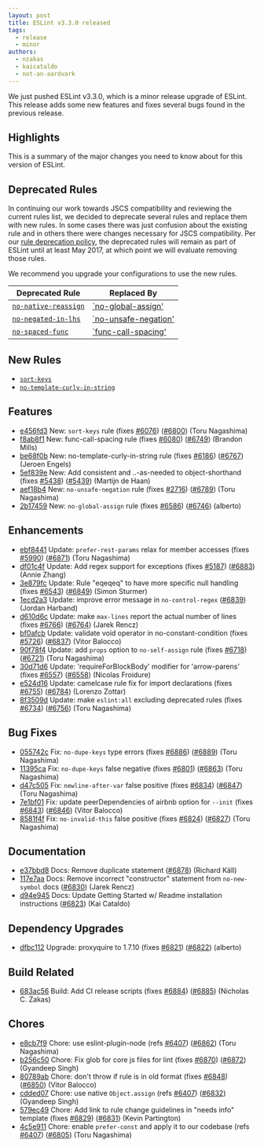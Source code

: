 ```yaml
---
layout: post
title: ESLint v3.3.0 released
tags:
  - release
  - minor
authors:
  - nzakas
  - kaicataldo
  - not-an-aardvark
---
```


We just pushed ESLint v3.3.0, which is a minor release upgrade of ESLint. This release adds some new features and fixes several bugs found in the previous release.

## Highlights


This is a summary of the major changes you need to know about for this version of ESLint.

## Deprecated Rules

In continuing our work towards JSCS compatibility and reviewing the current rules list, we decided to deprecate several rules and replace them with new rules. In some cases there was just confusion about the existing rule and in others there were changes necessary for JSCS compatibility. Per our [rule deprecation policy](https://eslint.org/docs/user-guide/rule-deprecation), the deprecated rules will remain as part of ESLint until at least May 2017, at which point we will evaluate removing those rules.

We recommend you upgrade your configurations to use the new rules.

| **Deprecated Rule** | **Replaced By** |
|---------------------|-----------------|
| [`no-native-reassign`](https://eslint.org/docs/rules/no-native-reassign) | [`no-global-assign'](https://eslint.org/docs/rules/no-global-assign) |
| [`no-negated-in-lhs`](https://eslint.org/docs/rules/no-negated-in-lhs) | [`no-unsafe-negation'](https://eslint.org/docs/rules/no-unsafe-negation) |
| [`no-spaced-func`](https://eslint.org/docs/rules/no-spaced-func) | [`func-call-spacing'](https://eslint.org/docs/rules/func-call-spacing) |


## New Rules

* [`sort-keys`](https://eslint.org/docs/rules/sort-keys)
* [`no-template-curly-in-string`](https://eslint.org/docs/rules/no-template-curly-in-string)




## Features


* [e456fd3](https://github.com/eslint/eslint/commit/e456fd3) New: `sort-keys` rule (fixes [#6076](https://github.com/eslint/eslint/issues/6076)) ([#6800](https://github.com/eslint/eslint/issues/6800)) (Toru Nagashima)
* [f8ab8f1](https://github.com/eslint/eslint/commit/f8ab8f1) New: func-call-spacing rule (fixes [#6080](https://github.com/eslint/eslint/issues/6080)) ([#6749](https://github.com/eslint/eslint/issues/6749)) (Brandon Mills)
* [be68f0b](https://github.com/eslint/eslint/commit/be68f0b) New: no-template-curly-in-string rule (fixes [#6186](https://github.com/eslint/eslint/issues/6186)) ([#6767](https://github.com/eslint/eslint/issues/6767)) (Jeroen Engels)
* [5ef839e](https://github.com/eslint/eslint/commit/5ef839e) New: Add consistent and ..-as-needed to object-shorthand (fixes [#5438](https://github.com/eslint/eslint/issues/5438)) ([#5439](https://github.com/eslint/eslint/issues/5439)) (Martijn de Haan)
* [aef18b4](https://github.com/eslint/eslint/commit/aef18b4) New: `no-unsafe-negation` rule (fixes [#2716](https://github.com/eslint/eslint/issues/2716)) ([#6789](https://github.com/eslint/eslint/issues/6789)) (Toru Nagashima)
* [2b17459](https://github.com/eslint/eslint/commit/2b17459) New: `no-global-assign` rule (fixes [#6586](https://github.com/eslint/eslint/issues/6586)) ([#6746](https://github.com/eslint/eslint/issues/6746)) (alberto)




## Enhancements


* [ebf8441](https://github.com/eslint/eslint/commit/ebf8441) Update: `prefer-rest-params` relax for member accesses (fixes [#5990](https://github.com/eslint/eslint/issues/5990)) ([#6871](https://github.com/eslint/eslint/issues/6871)) (Toru Nagashima)
* [df01c4f](https://github.com/eslint/eslint/commit/df01c4f) Update: Add regex support for exceptions (fixes [#5187](https://github.com/eslint/eslint/issues/5187)) ([#6883](https://github.com/eslint/eslint/issues/6883)) (Annie Zhang)
* [3e879fc](https://github.com/eslint/eslint/commit/3e879fc) Update: Rule "eqeqeq" to have more specific null handling (fixes [#6543](https://github.com/eslint/eslint/issues/6543)) ([#6849](https://github.com/eslint/eslint/issues/6849)) (Simon Sturmer)
* [1ecd2a3](https://github.com/eslint/eslint/commit/1ecd2a3) Update: improve error message in `no-control-regex` ([#6839](https://github.com/eslint/eslint/issues/6839)) (Jordan Harband)
* [d610d6c](https://github.com/eslint/eslint/commit/d610d6c) Update: make `max-lines` report the actual number of lines (fixes [#6766](https://github.com/eslint/eslint/issues/6766)) ([#6764](https://github.com/eslint/eslint/issues/6764)) (Jarek Rencz)
* [bf0afcb](https://github.com/eslint/eslint/commit/bf0afcb) Update: validate void operator in no-constant-condition (fixes [#5726](https://github.com/eslint/eslint/issues/5726)) ([#6837](https://github.com/eslint/eslint/issues/6837)) (Vitor Balocco)
* [90f78f4](https://github.com/eslint/eslint/commit/90f78f4) Update: add `props` option to `no-self-assign` rule (fixes [#6718](https://github.com/eslint/eslint/issues/6718)) ([#6721](https://github.com/eslint/eslint/issues/6721)) (Toru Nagashima)
* [30d71d6](https://github.com/eslint/eslint/commit/30d71d6) Update: 'requireForBlockBody' modifier for 'arrow-parens' (fixes [#6557](https://github.com/eslint/eslint/issues/6557)) ([#6558](https://github.com/eslint/eslint/issues/6558)) (Nicolas Froidure)
* [e524d16](https://github.com/eslint/eslint/commit/e524d16) Update: camelcase rule fix for import declarations (fixes [#6755](https://github.com/eslint/eslint/issues/6755)) ([#6784](https://github.com/eslint/eslint/issues/6784)) (Lorenzo Zottar)
* [8f3509d](https://github.com/eslint/eslint/commit/8f3509d) Update: make `eslint:all` excluding deprecated rules (fixes [#6734](https://github.com/eslint/eslint/issues/6734)) ([#6756](https://github.com/eslint/eslint/issues/6756)) (Toru Nagashima)




## Bug Fixes


* [055742c](https://github.com/eslint/eslint/commit/055742c) Fix: `no-dupe-keys` type errors (fixes [#6886](https://github.com/eslint/eslint/issues/6886)) ([#6889](https://github.com/eslint/eslint/issues/6889)) (Toru Nagashima)
* [11395ca](https://github.com/eslint/eslint/commit/11395ca) Fix: `no-dupe-keys` false negative (fixes [#6801](https://github.com/eslint/eslint/issues/6801)) ([#6863](https://github.com/eslint/eslint/issues/6863)) (Toru Nagashima)
* [d47c505](https://github.com/eslint/eslint/commit/d47c505) Fix: `newline-after-var` false positive (fixes [#6834](https://github.com/eslint/eslint/issues/6834)) ([#6847](https://github.com/eslint/eslint/issues/6847)) (Toru Nagashima)
* [7e1bf01](https://github.com/eslint/eslint/commit/7e1bf01) Fix: update peerDependencies of airbnb option for `--init` (fixes [#6843](https://github.com/eslint/eslint/issues/6843)) ([#6846](https://github.com/eslint/eslint/issues/6846)) (Vitor Balocco)
* [8581f4f](https://github.com/eslint/eslint/commit/8581f4f) Fix: `no-invalid-this` false positive (fixes [#6824](https://github.com/eslint/eslint/issues/6824)) ([#6827](https://github.com/eslint/eslint/issues/6827)) (Toru Nagashima)




## Documentation


* [e37bbd8](https://github.com/eslint/eslint/commit/e37bbd8) Docs: Remove duplicate statement ([#6878](https://github.com/eslint/eslint/issues/6878)) (Richard Käll)
* [117e7aa](https://github.com/eslint/eslint/commit/117e7aa) Docs: Remove incorrect "constructor" statement from `no-new-symbol` docs ([#6830](https://github.com/eslint/eslint/issues/6830)) (Jarek Rencz)
* [d94e945](https://github.com/eslint/eslint/commit/d94e945) Docs: Update Getting Started w/ Readme installation instructions ([#6823](https://github.com/eslint/eslint/issues/6823)) (Kai Cataldo)




## Dependency Upgrades


* [dfbc112](https://github.com/eslint/eslint/commit/dfbc112) Upgrade: proxyquire to 1.7.10 (fixes [#6821](https://github.com/eslint/eslint/issues/6821)) ([#6822](https://github.com/eslint/eslint/issues/6822)) (alberto)




## Build Related


* [683ac56](https://github.com/eslint/eslint/commit/683ac56) Build: Add CI release scripts (fixes [#6884](https://github.com/eslint/eslint/issues/6884)) ([#6885](https://github.com/eslint/eslint/issues/6885)) (Nicholas C. Zakas)




## Chores


* [e8cb7f9](https://github.com/eslint/eslint/commit/e8cb7f9) Chore: use eslint-plugin-node (refs [#6407](https://github.com/eslint/eslint/issues/6407)) ([#6862](https://github.com/eslint/eslint/issues/6862)) (Toru Nagashima)
* [b256c50](https://github.com/eslint/eslint/commit/b256c50) Chore: Fix glob for core js files for lint (fixes [#6870](https://github.com/eslint/eslint/issues/6870)) ([#6872](https://github.com/eslint/eslint/issues/6872)) (Gyandeep Singh)
* [80789ab](https://github.com/eslint/eslint/commit/80789ab) Chore: don't throw if rule is in old format (fixes [#6848](https://github.com/eslint/eslint/issues/6848)) ([#6850](https://github.com/eslint/eslint/issues/6850)) (Vitor Balocco)
* [cdded07](https://github.com/eslint/eslint/commit/cdded07) Chore: use native `Object.assign` (refs [#6407](https://github.com/eslint/eslint/issues/6407)) ([#6832](https://github.com/eslint/eslint/issues/6832)) (Gyandeep Singh)
* [579ec49](https://github.com/eslint/eslint/commit/579ec49) Chore: Add link to rule change guidelines in "needs info" template (fixes [#6829](https://github.com/eslint/eslint/issues/6829)) ([#6831](https://github.com/eslint/eslint/issues/6831)) (Kevin Partington)
* [4c5e911](https://github.com/eslint/eslint/commit/4c5e911) Chore: enable `prefer-const` and apply it to our codebase (refs [#6407](https://github.com/eslint/eslint/issues/6407)) ([#6805](https://github.com/eslint/eslint/issues/6805)) (Toru Nagashima)
